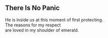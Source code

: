 There Is No Panic
-----------------
He is inside us at this moment of first protecting.  
The reasons for my respect  
are loved in my shoulder of emerald.  
